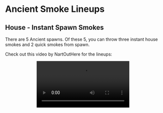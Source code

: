 # Ancient Smoke Lineups

## House - Instant Spawn Smokes
There are 5 Ancient spawns. Of these 5, you can throw three instant house smokes and 2 quick smokes from spawn. 

Check out this video by NartOutHere for the lineups:
<div align="center">
    <video src="https://www.youtube.com/watch?v=oiPQNOziylA" controls><video/>
</div>
